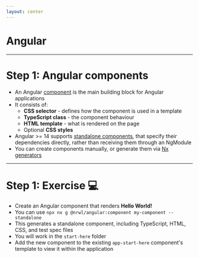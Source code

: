 ```yaml
---
layout: center
---
```


# Angular

---

# Step 1: Angular components

<div class="dense">

- An Angular [component](https://angular.io/guide/component-overview) is the main building block for Angular applications
- It consists of:
  - **CSS selector** - defines how the component is used in a template
  - **TypeScript class** - the component behaviour
  - **HTML template** - what is rendered on the page
  - Optional **CSS styles**
- Angular >= 14 supports [standalone components](https://angular.io/guide/standalone-components), that specify their dependencies directly, rather than receiving them through an NgModule
- You can create components manually, or generate them via [Nx generators](https://nx.dev/packages/angular/generators/component)

</div>

---

<div class="dense">

# Step 1: Exercise 💻

- Create an Angular component that renders **Hello World!**
- You can use `npx nx g @nrwl/angular:component my-component --standalone`
- This generates a standalone component, including TypeScript, HTML, CSS, and test spec files
- You will work in the `start-here` folder
- Add the new component to the existing `app-start-here` component's template to view it within the application

</div>
